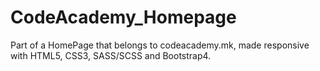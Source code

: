 # CodeAcademy_Homepage
Part of a HomePage that belongs to codeacademy.mk, made responsive with HTML5, CSS3, SASS/SCSS and Bootstrap4.
